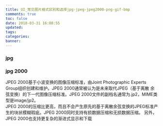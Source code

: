 ```yaml
---
title: UI_常见图片格式区别和选择jpg-jpeg-jpeg2000-png-gif-bmp
comments: true
toc: false
date: 2018-03-31 16:08:55
updated:
tags:
categories:
banner:
---
```

### jpg
### jpg 2000
JPEG 2000基于小波变换的图像压缩标准，由Joint Photographic Experts Group组织创建和维护。JPEG 2000通常被认为是未来取代JPEG（基于离散
余弦变换）的下一代图像压缩标准。JPEG 2000文件的副档名通常为.jp2，MIME类型是image/jp2。  
JPEG 2000的压缩比更高，而且不会产生原先的基于离散余弦变换的JPEG标准产生的块状模糊瑕疵。JPEG 2000同时支持有损数据压缩和无损数据压缩。
另外，JPEG 2000也支持更复杂的渐进式显示和下载

### 